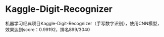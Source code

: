 # Kaggle-Digit-Recognizer
机器学习经典项目Kaggle-Digit-Recognizer（手写数字识别），使用CNN模型，效果达到score：0.99192，排名899/3040
